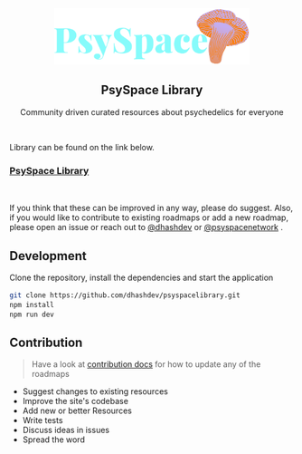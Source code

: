 <p align="center">
  <img src="public/PsySpace-text-logo-385x111.png" height="100">
  <h2 align="center">PsySpace Library</h2>
  <p align="center">Community driven curated resources about psychedelics for everyone<p>
  <p align="center">
    <!-- <a href="/">
     <img src="https://img.shields.io/badge/-Library%20-0a0a0a.svg?style=flat&colorA=0a0a0a" alt="library" />
    </a>
    <a href="/">
     <img src="https://img.shields.io/badge/-psyspace%20-0a0a0a.svg?style=flat&colorA=0a0a0a" alt="psyspace" />
    </a> -->
   
  </p>
</p>

<br>

Library can be found on the link below.

### [PsySpace Library](https://psyspacelibrary.in/)

<br>

If you think that these can be improved in any way, please do suggest. Also, if you would like to contribute to existing roadmaps or add a new roadmap, please open an issue or reach out to [@dhashdev](https://twitter.com/dhashdev) or [@psyspacenetwork](https://twitter.com/psyspacenetwork) .

## Development

Clone the repository, install the dependencies and start the application

```bash
git clone https://github.com/dhashdev/psyspacelibrary.git
npm install
npm run dev
```

## Contribution

> Have a look at [contribution docs](./contributing) for how to update any of the roadmaps

- Suggest changes to existing resources
- Improve the site's codebase
- Add new or better Resources
- Write tests
- Discuss ideas in issues
- Spread the word
